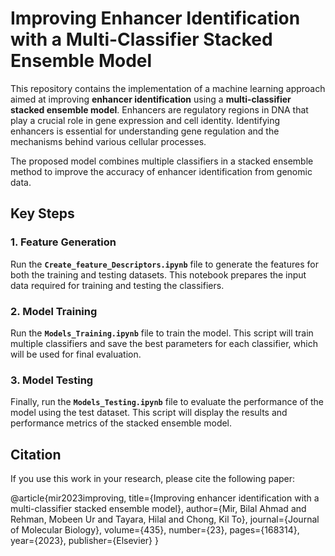 
# Improving Enhancer Identification with a Multi-Classifier Stacked Ensemble Model

This repository contains the implementation of a machine learning approach aimed at improving **enhancer identification** using a **multi-classifier stacked ensemble model**. Enhancers are regulatory regions in DNA that play a crucial role in gene expression and cell identity. Identifying enhancers is essential for understanding gene regulation and the mechanisms behind various cellular processes.

The proposed model combines multiple classifiers in a stacked ensemble method to improve the accuracy of enhancer identification from genomic data.

## Key Steps

### 1. Feature Generation
Run the **`Create_feature_Descriptors.ipynb`** file to generate the features for both the training and testing datasets. This notebook prepares the input data required for training and testing the classifiers.

### 2. Model Training
Run the **`Models_Training.ipynb`** file to train the model. This script will train multiple classifiers and save the best parameters for each classifier, which will be used for final evaluation.

### 3. Model Testing
Finally, run the **`Models_Testing.ipynb`** file to evaluate the performance of the model using the test dataset. This script will display the results and performance metrics of the stacked ensemble model.

## Citation
If you use this work in your research, please cite the following paper:

@article{mir2023improving, title={Improving enhancer identification with a multi-classifier stacked ensemble model}, author={Mir, Bilal Ahmad and Rehman, Mobeen Ur and Tayara, Hilal and Chong, Kil To}, journal={Journal of Molecular Biology}, volume={435}, number={23}, pages={168314}, year={2023}, publisher={Elsevier} }
